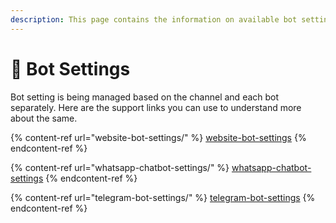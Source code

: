 ```yaml
---
description: This page contains the information on available bot settings.
---
```


# 📖 Bot Settings

Bot setting is being managed based on the channel and each bot separately. Here are the support links you can use to understand more about the same.

{% content-ref url="website-bot-settings/" %}
[website-bot-settings](website-bot-settings/)
{% endcontent-ref %}

{% content-ref url="whatsapp-chatbot-settings/" %}
[whatsapp-chatbot-settings](whatsapp-chatbot-settings/)
{% endcontent-ref %}

{% content-ref url="telegram-bot-settings/" %}
[telegram-bot-settings](telegram-bot-settings/)
{% endcontent-ref %}
